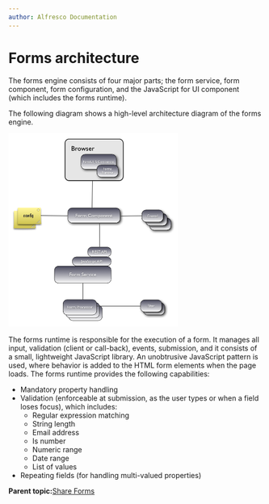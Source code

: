 ```yaml
---
author: Alfresco Documentation
---
```


# Forms architecture

The forms engine consists of four major parts; the form service, form component, form configuration, and the JavaScript for UI component \(which includes the forms runtime\).

The following diagram shows a high-level architecture diagram of the forms engine.

![](../images/FormsArch.png)

The forms runtime is responsible for the execution of a form. It manages all input, validation \(client or call-back\), events, submission, and it consists of a small, lightweight JavaScript library. An unobtrusive JavaScript pattern is used, where behavior is added to the HTML form elements when the page loads. The forms runtime provides the following capabilities:

-   Mandatory property handling
-   Validation \(enforceable at submission, as the user types or when a field loses focus\), which includes:
    -   Regular expression matching
    -   String length
    -   Email address
    -   Is number
    -   Numeric range
    -   Date range
    -   List of values
-   Repeating fields \(for handling multi-valued properties\)

**Parent topic:**[Share Forms](../concepts/forms-intro.md)

